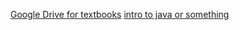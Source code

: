 [Google Drive for textbooks](https://drive.google.com/drive/mobile/folders/18xsQHFydIzMBiiiwmD7O-4m4E120h_bc)
[intro to java or something](https://drive.google.com/file/d/1t9dbxfJBPiItgs4YRaMmi4hRQS_JfiqB/view?usp=sharing)

